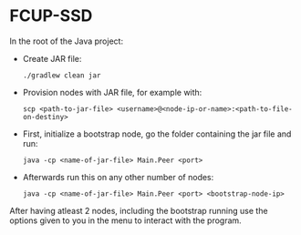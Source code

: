 # FCUP-SSD

In the root of the Java project:

* Create JAR file:
    ```
    ./gradlew clean jar 
    ```

* Provision nodes with JAR file, for example with:

    ```
    scp <path-to-jar-file> <username>@<node-ip-or-name>:<path-to-file-on-destiny>
    ```

* First, initialize a bootstrap node, go the folder containing the jar file and run:

    ```
    java -cp <name-of-jar-file> Main.Peer <port>
    ```

* Afterwards run this on any other number of nodes:

    ```
    java -cp <name-of-jar-file> Main.Peer <port> <bootstrap-node-ip>
    ```

After having atleast 2 nodes, including the bootstrap running use the options given to you in the menu to interact with the program.